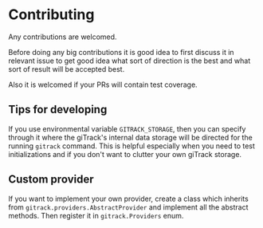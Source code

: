 # Contributing

Any contributions are welcomed.

Before doing any big contributions it is good idea to first discuss it in relevant issue to get good idea what sort of 
direction is the best and what sort of result will be accepted best.

Also it is welcomed if your PRs will contain test coverage.

## Tips for developing 

If you use environmental variable `GITRACK_STORAGE`, then you can specify through it where the giTrack's internal data 
storage will be directed for the running `gitrack` command. This is helpful especially when you need to test 
initializations and if you don't want to clutter your own giTrack storage.
 
## Custom provider

If you want to implement your own provider, create a class which inherits from `gitrack.providers.AbstractProvider`
and implement all the abstract methods. Then register it in `gitrack.Providers` enum.